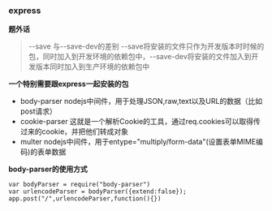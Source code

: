 ### express

**题外话**
> --save 与--save-dev的差别  --save将安装的文件只作为开发版本时时候的包，同时加入到开发环境的依赖包中，--save-dev将安装的文件加入到开发版本同时加入到生产环境的依赖包中<br>

**一个特别需要跟express一起安装的包**
- body-parser nodejs中间件，用于处理JSON,raw,text以及URL的数据（比如post请求）
- cookie-parser 这就是一个解析Cookie的工具，通过req.cookies可以取得传过来的cookie，并把他们转成对象
- multer nodejs中间件，用于entype="multiply/form-data"(设置表单MIME编码)的表单数据

**body-parser的使用方式**
```
var bodyParser = require("body-parser")
var urlencodeParser = bodyParser({extend:false});
app.post("/",urlencodeParser,function(){})
```



